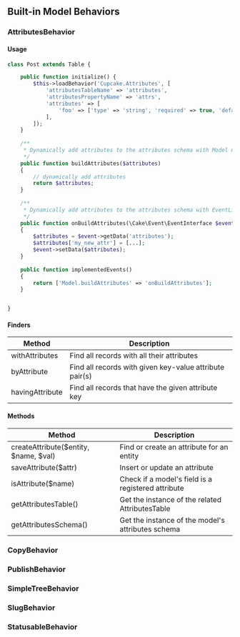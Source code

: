 
## Built-in Model Behaviors

### AttributesBehavior

#### Usage

```php
class Post extends Table {

    public function initialize() {
        $this->loadBehavior('Cupcake.Attributes', [
            'attributesTableName' => 'attributes',
            'attributesPropertyName' => 'attrs',
            'attributes' => [
                'foo' => ['type' => 'string', 'required' => true, 'default' => null]
            ],
        ]);
    }
    
    /**
     * Dynamically add attributes to the attributes schema with Model method.
     */
    public function buildAttributes($attributes)
    {
        // dynamically add attributes
        return $attributes;
    }
    
    /**
     * Dynamically add attributes to the attributes schema with EventListener.
     */
    public function onBuildAttributes(\Cake\Event\EventInterface $event, \ArrayObject $attributes)
    {
        $attributes = $event->getData('attributes');
        $attributes['my_new_attr'] = [...];
        $event->setData($attributes);
    }
    
    public function implementedEvents()
    {
        return ['Model.buildAttributes' => 'onBuildAttributes'];
    }


}
```

#### Finders

| Method    | Description    |
| --- | --- |
| withAttributes | Find all records with all their attributes |
| byAttribute | Find all records with given key-value attribute pair(s) |
| havingAttribute | Find all records that have the given attribute key |

#### Methods
| Method    | Description    |
| --- | --- |
| createAttribute($entity, $name, $val) | Find or create an attribute for an entity | 
| saveAttribute($attr) | Insert or update an attribute | 
| isAttribute($name) | Check if a model's field is a registered attribute | 
| getAttributesTable() | Get the instance of the related AttributesTable | 
| getAttributesSchema() | Get the instance of the model's attributes schema | 

### CopyBehavior

### PublishBehavior

### SimpleTreeBehavior

### SlugBehavior

### StatusableBehavior

